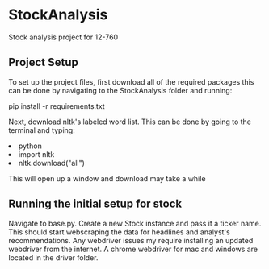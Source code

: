 # StockAnalysis
 
 Stock analysis project for 12-760

 ## Project Setup
 To set up the project files, first download all of the required packages this can be done by navigating to the StockAnalysis folder and running:

 pip install -r requirements.txt

Next, download nltk's labeled word list. This can be done by going to the terminal and typing:

<li>python<li\>
<li>import nltk<li\>
<li>nltk.download("all")<li\>


This will open up a window and download may take a while

## Running the initial setup for stock
Navigate to base.py. Create a new Stock instance and pass it a ticker name. This should start webscraping the data for headlines and analyst's recommendations. Any webdriver issues my require installing an updated webdriver from the internet. A chrome webdriver for mac and windows are located in the driver folder.
